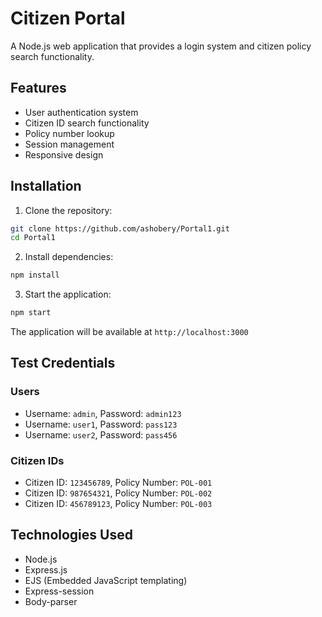 # Citizen Portal

A Node.js web application that provides a login system and citizen policy search functionality.

## Features

- User authentication system
- Citizen ID search functionality
- Policy number lookup
- Session management
- Responsive design

## Installation

1. Clone the repository:
```bash
git clone https://github.com/ashobery/Portal1.git
cd Portal1
```

2. Install dependencies:
```bash
npm install
```

3. Start the application:
```bash
npm start
```

The application will be available at `http://localhost:3000`

## Test Credentials

### Users
- Username: `admin`, Password: `admin123`
- Username: `user1`, Password: `pass123`
- Username: `user2`, Password: `pass456`

### Citizen IDs
- Citizen ID: `123456789`, Policy Number: `POL-001`
- Citizen ID: `987654321`, Policy Number: `POL-002`
- Citizen ID: `456789123`, Policy Number: `POL-003`

## Technologies Used

- Node.js
- Express.js
- EJS (Embedded JavaScript templating)
- Express-session
- Body-parser 